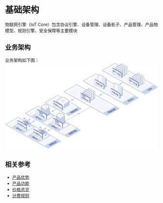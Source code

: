 # 基础架构

物联网引擎（IoT Core）包含协议引擎、设备管理、设备影子、产品管理、产品物模型、规则引擎、安全保障等主要模块

## 业务架构
业务架构如下图：
![](../../../../image/IoT/IoT-Engine/architecture.png)



## 相关参考

- [产品优势](../Introduction/Benefits.md)
- [产品功能](../Introduction/Features.md)
- [价格总览](../Pricing/Price-Overview.md)
- [计费规则](../Pricing/Billing-Rules.md)
